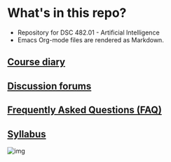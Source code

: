 

# What's in this repo?

-   Repository for DSC 482.01 - Artificial Intelligence
-   Emacs Org-mode files are rendered as Markdown.


## [Course diary](https://github.com/birkenkrahe/ai482/blob/main/diary.md)


## [Discussion forums](https://github.com/birkenkrahe/ai482/discussions)


## [Frequently Asked Questions (FAQ)](https://github.com/birkenkrahe/ai482/blob/main/FAQ.md)


## [Syllabus](https://github.com/birkenkrahe/ai482/blob/main/syllabus.md)

![img](https://github.com/birkenkrahe/ai482/blob/main/1_overview/img/books.jpg)

